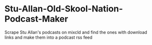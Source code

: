 Stu-Allan-Old-Skool-Nation-Podcast-Maker
========================================

Scrape Stu Allan's podcasts on mixcld and find the ones with download links and make them into a podcast rss feed
